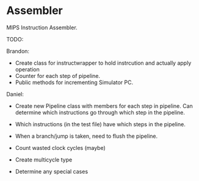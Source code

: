 # Assembler
MIPS Instruction Assembler.

TODO:

Brandon:
* Create class for instructwrapper to hold instrcution and actually apply operation
* Counter for each step of pipeline.
* Public methods for incrementing Simulator PC.

Daniel:
* Create new Pipeline class with members for each step in pipeline. Can determine which instructions go through which step in the pipeline.
* Which instructions (in the test file) have which steps in the pipeline.
* When a branch/jump is taken, need to flush the pipeline.
* Count wasted clock cycles (maybe)

* Create multicycle type
* Determine any special cases
